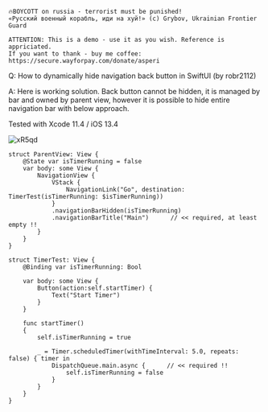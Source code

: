 ```
🔥BOYCOTT on russia - terrorist must be punished!
«Русский военный корабль, иди на хуй!» (c) Grybov, Ukrainian Frontier Guard

ATTENTION: This is a demo - use it as you wish. Reference is appriciated.
If you want to thank - buy me coffee: https://secure.wayforpay.com/donate/asperi
```

Q: How to dynamically hide navigation back button in SwiftUI (by robr2112)

A: Here is working solution. Back button cannot be hidden, it is managed by bar and owned by parent view, however it is possible to hide entire navigation bar with below approach.

Tested with Xcode 11.4 / iOS 13.4

![xR5qd](https://user-images.githubusercontent.com/62171579/176757870-3e591af7-6cea-4cd1-9f8f-f19bd03c3b7f.gif)

```
struct ParentView: View {
    @State var isTimerRunning = false
    var body: some View {
        NavigationView {
            VStack {
                NavigationLink("Go", destination: TimerTest(isTimerRunning: $isTimerRunning))
            }
            .navigationBarHidden(isTimerRunning)
            .navigationBarTitle("Main")      // << required, at least empty !!
        }
    }
}

struct TimerTest: View {
    @Binding var isTimerRunning: Bool

    var body: some View {
        Button(action:self.startTimer) {
            Text("Start Timer")
        }
    }

    func startTimer()
    {
        self.isTimerRunning = true

        _ = Timer.scheduledTimer(withTimeInterval: 5.0, repeats: false) { timer in
            DispatchQueue.main.async {      // << required !!
                self.isTimerRunning = false
            }
        }
    }
}
```
